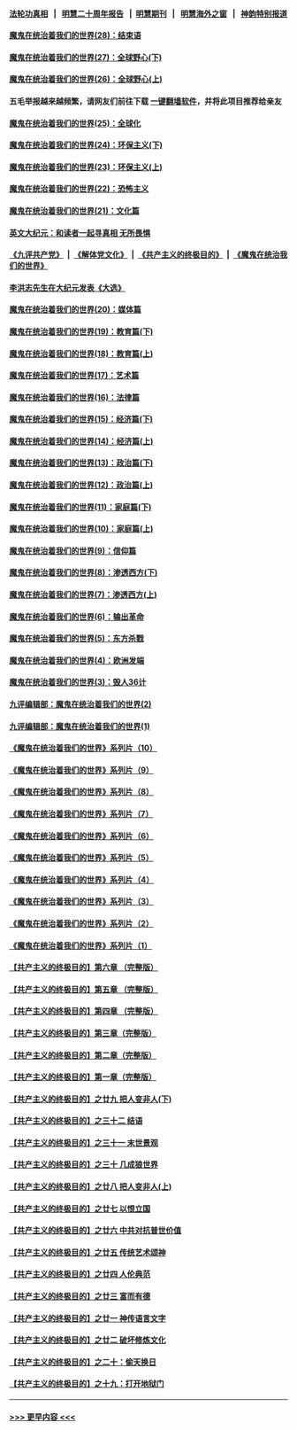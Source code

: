 #### [法轮功真相](https://github.com/gfw-breaker/truth/blob/master/README.md?t=0) &nbsp;&nbsp;|&nbsp;&nbsp; [明慧二十周年报告](https://github.com/gfw-breaker/mh-reports/blob/master/README.md?t=0) &nbsp;&nbsp;|&nbsp;&nbsp;[明慧期刊](https://github.com/gfw-breaker/mh-qikan) &nbsp;&nbsp;|&nbsp;&nbsp; [明慧海外之窗](https://github.com/gfw-breaker/mh-news/blob/master/README.md?t=0) &nbsp;&nbsp;|&nbsp;&nbsp; [神韵特别报道](https://github.com/gfw-breaker/mh-news/blob/master/shenyun.md?t=0)
#### [魔鬼在统治着我们的世界(28)：结束语](../pages/nsc422/n10936246.md?t=06302151) 
#### [魔鬼在统治着我们的世界(27)：全球野心(下)](../pages/nsc422/n10928319.md?t=06302151) 
#### [魔鬼在统治着我们的世界(26)：全球野心(上)](../pages/nsc422/n10900318.md?t=06302151) 
#### 五毛举报越来越频繁，请网友们前往下载 [一键翻墙软件](https://github.com/gfw-breaker/ssr-accounts)，并将此项目推荐给亲友
#### [魔鬼在统治着我们的世界(25)：全球化](../pages/nsc422/n10788205.md?t=06302151) 
#### [魔鬼在统治着我们的世界(24)：环保主义(下)](../pages/nsc422/n10695307.md?t=06302151) 
#### [魔鬼在统治着我们的世界(23)：环保主义(上)](../pages/nsc422/n10688613.md?t=06302151) 
#### [魔鬼在统治着我们的世界(22)：恐怖主义](../pages/nsc422/n10614727.md?t=06302151) 
#### [魔鬼在统治着我们的世界(21)：文化篇](../pages/nsc422/n10597706.md?t=06302151) 
#### [英文大纪元：和读者一起寻真相 无所畏惧](../pages/nsc422/n12542027.md?t=06302151) 
#### [《九评共产党》](https://github.com/begood0513/9ping.md/blob/master/README.md) &nbsp;|&nbsp; [《解体党文化》](../../../../jtdwh.md/blob/master/README.md)  &nbsp;|&nbsp; [《共产主义的终极目的》](../../../../gczydzjmd.md/blob/master/README.md) &nbsp;|&nbsp; [《魔鬼在统治我们的世界》](../../../../mgztzwmdsj.md/blob/master/README.md) 
#### [李洪志先生在大纪元发表《大选》](../pages/nsc422/n12534746.md?t=06302151) 
#### [魔鬼在统治着我们的世界(20)：媒体篇](../pages/nsc422/n10586579.md?t=06302151) 
#### [魔鬼在统治着我们的世界(19)：教育篇(下)](../pages/nsc422/n10564808.md?t=06302151) 
#### [魔鬼在统治着我们的世界(18)：教育篇(上)](../pages/nsc422/n10526970.md?t=06302151) 
#### [魔鬼在统治着我们的世界(17)：艺术篇](../pages/nsc422/n10499093.md?t=06302151) 
#### [魔鬼在统治着我们的世界(16)：法律篇](../pages/nsc422/n10485969.md?t=06302151) 
#### [魔鬼在统治着我们的世界(15)：经济篇(下)](../pages/nsc422/n10469975.md?t=06302151) 
#### [魔鬼在统治着我们的世界(14)：经济篇(上)](../pages/nsc422/n10457370.md?t=06302151) 
#### [魔鬼在统治着我们的世界(13)：政治篇(下)](../pages/nsc422/n10448270.md?t=06302151) 
#### [魔鬼在统治着我们的世界(12)：政治篇(上)](../pages/nsc422/n10444576.md?t=06302151) 
#### [魔鬼在统治着我们的世界(11)：家庭篇(下)](../pages/nsc422/n10440961.md?t=06302151) 
#### [魔鬼在统治着我们的世界(10)：家庭篇(上)](../pages/nsc422/n10435448.md?t=06302151) 
#### [魔鬼在统治着我们的世界(9)：信仰篇](../pages/nsc422/n10432159.md?t=06302151) 
#### [魔鬼在统治着我们的世界(8)：渗透西方(下)](../pages/nsc422/n10429603.md?t=06302151) 
#### [魔鬼在统治着我们的世界(7)：渗透西方(上)](../pages/nsc422/n10426013.md?t=06302151) 
#### [魔鬼在统治着我们的世界(6)：输出革命](../pages/nsc422/n10421536.md?t=06302151) 
#### [魔鬼在统治着我们的世界(5)：东方杀戮](../pages/nsc422/n10417707.md?t=06302151) 
#### [魔鬼在统治着我们的世界(4)：欧洲发端](../pages/nsc422/n10414890.md?t=06302151) 
#### [魔鬼在统治着我们的世界(3)：毁人36计](../pages/nsc422/n10411583.md?t=06302151) 
#### [九评编辑部：魔鬼在统治着我们的世界(2)](../pages/nsc422/n10410036.md?t=06302151) 
#### [九评编辑部：魔鬼在统治着我们的世界(1)](../pages/nsc422/n10406825.md?t=06302151) 
#### [《魔鬼在统治着我们的世界》系列片（10）](../pages/nsc422/n12292670.md?t=06302151) 
#### [《魔鬼在统治着我们的世界》系列片（9）](../pages/nsc422/n12290859.md?t=06302151) 
#### [《魔鬼在统治着我们的世界》系列片（8）](../pages/nsc422/n12287445.md?t=06302151) 
#### [《魔鬼在统治着我们的世界》系列片（7）](../pages/nsc422/n12283425.md?t=06302151) 
#### [《魔鬼在统治着我们的世界》系列片（6）](../pages/nsc422/n12282314.md?t=06302151) 
#### [《魔鬼在统治着我们的世界》系列片（5）](../pages/nsc422/n12281419.md?t=06302151) 
#### [《魔鬼在统治着我们的世界》系列片（4）](../pages/nsc422/n12274024.md?t=06302151) 
#### [《魔鬼在统治着我们的世界》系列片（3）](../pages/nsc422/n12271322.md?t=06302151) 
#### [《魔鬼在统治着我们的世界》系列片（2）](../pages/nsc422/n12269049.md?t=06302151) 
#### [《魔鬼在统治着我们的世界》系列片（1）](../pages/nsc422/n12267575.md?t=06302151) 
#### [【共产主义的终极目的】第六章 （完整版）](../pages/nsc422/n11428913.md?t=06302151) 
#### [【共产主义的终极目的】第五章 （完整版）](../pages/nsc422/n11428912.md?t=06302151) 
#### [【共产主义的终极目的】第四章 （完整版）](../pages/nsc422/n11428907.md?t=06302151) 
#### [【共产主义的终极目的】第三章（完整版）](../pages/nsc422/n11428848.md?t=06302151) 
#### [【共产主义的终极目的】第二章（完整版）](../pages/nsc422/n11428831.md?t=06302151) 
#### [【共产主义的终极目的】第一章（完整版）](../pages/nsc422/n11417651.md?t=06302151) 
#### [【共产主义的终极目的】之廿九 把人变非人(下)](../pages/nsc422/n11344140.md?t=06302151) 
#### [【共产主义的终极目的】之三十二 结语](../pages/nsc422/n11360535.md?t=06302151) 
#### [【共产主义的终极目的】之三十一 末世景观](../pages/nsc422/n11351129.md?t=06302151) 
#### [【共产主义的终极目的】之三十 几成狼世界](../pages/nsc422/n11348280.md?t=06302151) 
#### [【共产主义的终极目的】之廿八 把人变非人(上)](../pages/nsc422/n11340492.md?t=06302151) 
#### [【共产主义的终极目的】之廿七 以恨立国](../pages/nsc422/n11336944.md?t=06302151) 
#### [【共产主义的终极目的】之廿六 中共对抗普世价值](../pages/nsc422/n11324785.md?t=06302151) 
#### [【共产主义的终极目的】之廿五 传统艺术颂神](../pages/nsc422/n11296396.md?t=06302151) 
#### [【共产主义的终极目的】之廿四 人伦典范](../pages/nsc422/n11296397.md?t=06302151) 
#### [【共产主义的终极目的】之廿三 富而有德](../pages/nsc422/n11283598.md?t=06302151) 
#### [【共产主义的终极目的】之廿一 神传语言文字](../pages/nsc422/n11263265.md?t=06302151) 
#### [【共产主义的终极目的】之廿二 破坏修炼文化](../pages/nsc422/n11245728.md?t=06302151) 
#### [【共产主义的终极目的】之二十：偷天换日](../pages/nsc422/n11238846.md?t=06302151) 
#### [【共产主义的终极目的】之十九：打开地狱门](../pages/nsc422/n11206376.md?t=06302151) 

----
#### [ >>> 更早内容 <<< ](../indexes/nsc422-earlier.md)
